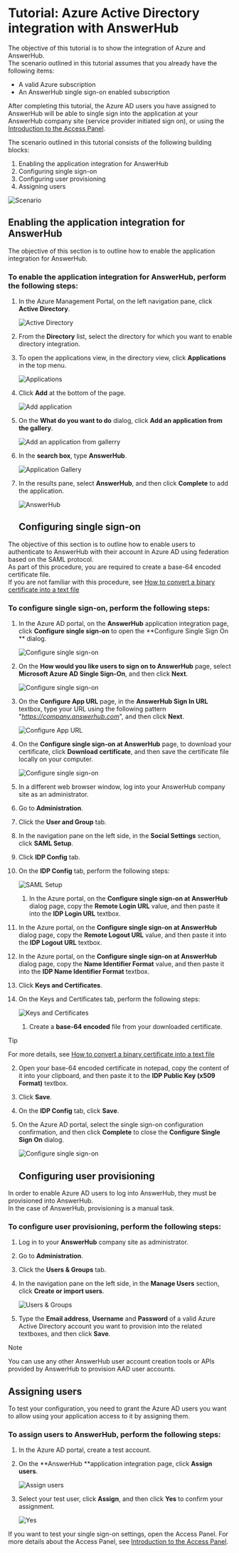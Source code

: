 <properties 
    pageTitle="Tutorial: Azure Active Directory integration with AnswerHub | Microsoft Azure" 
    description="Learn how to use AnswerHub with Azure Active Directory to enable single sign-on, automated provisioning, and more!" 
    services="active-directory" 
    authors="jeevansd"  
    documentationCenter="na" 
    manager="stevenpo"/>

<tags 
    ms.service="active-directory" 
    ms.devlang="na" 
    ms.topic="article" 
    ms.tgt_pltfrm="na" 
    ms.workload="identity" 
    ms.date="01/14/2016" 
    ms.author="jeedes" />

# Tutorial: Azure Active Directory integration with AnswerHub
The objective of this tutorial is to show the integration of Azure and AnswerHub.  
The scenario outlined in this tutorial assumes that you already have the following items:

* A valid Azure subscription
* An AnswerHub single sign-on enabled subscription

After completing this tutorial, the Azure AD users you have assigned to AnswerHub will be able to single sign into the application at your AnswerHub company site (service provider initiated sign on), or using the [Introduction to the Access Panel](active-directory-saas-access-panel-introduction.md).

The scenario outlined in this tutorial consists of the following building blocks:

1. Enabling the application integration for AnswerHub
2. Configuring single sign-on
3. Configuring user provisioning
4. Assigning users

![Scenario](./media/active-directory-saas-answerhub-tutorial/IC785165.png "Scenario")

## Enabling the application integration for AnswerHub
The objective of this section is to outline how to enable the application integration for AnswerHub.

### To enable the application integration for AnswerHub, perform the following steps:
1. In the Azure Management Portal, on the left navigation pane, click **Active Directory**.

   ![Active Directory](./media/active-directory-saas-answerhub-tutorial/IC700993.png "Active Directory")

2. From the **Directory** list, select the directory for which you want to enable directory integration.

3. To open the applications view, in the directory view, click **Applications** in the top menu.

   ![Applications](./media/active-directory-saas-answerhub-tutorial/IC700994.png "Applications")

4. Click **Add** at the bottom of the page.

   ![Add application](./media/active-directory-saas-answerhub-tutorial/IC749321.png "Add application")

5. On the **What do you want to do** dialog, click **Add an application from the gallery**.

   ![Add an application from gallerry](./media/active-directory-saas-answerhub-tutorial/IC749322.png "Add an application from gallerry")

6. In the **search box**, type **AnswerHub**.

   ![Application Gallery](./media/active-directory-saas-answerhub-tutorial/IC785166.png "Application Gallery")

7. In the results pane, select **AnswerHub**, and then click **Complete** to add the application.

   ![AnswerHub](./media/active-directory-saas-answerhub-tutorial/IC785167.png "AnswerHub")

   ## Configuring single sign-on

The objective of this section is to outline how to enable users to authenticate to AnswerHub with their account in Azure AD using federation based on the SAML protocol.  
As part of this procedure, you are required to create a base-64 encoded certificate file.  
If you are not familiar with this procedure, see [How to convert a binary certificate into a text file](http://youtu.be/PlgrzUZ-Y1o)

### To configure single sign-on, perform the following steps:
1. In the Azure AD portal, on the **AnswerHub** application integration page, click **Configure single sign-on** to open the **Configure Single Sign On ** dialog.

   ![Configure single sign-on](./media/active-directory-saas-answerhub-tutorial/IC785168.png "Configure single sign-on")

2. On the **How would you like users to sign on to AnswerHub** page, select **Microsoft Azure AD Single Sign-On**, and then click **Next**.

   ![Configure single sign-on](./media/active-directory-saas-answerhub-tutorial/IC785169.png "Configure single sign-on")

3. On the **Configure App URL** page, in the **AnswerHub Sign In URL** textbox, type your URL using the following pattern "*https://company.answerhub.com*", and then click **Next**.

   ![Configure App URL](./media/active-directory-saas-answerhub-tutorial/IC785170.png "Configure App URL")

4. On the **Configure single sign-on at AnswerHub** page, to download your certificate, click **Download certificate**, and then save the certificate file locally on your computer.

   ![Configure single sign-on](./media/active-directory-saas-answerhub-tutorial/IC785171.png "Configure single sign-on")

5. In a different web browser window, log into your AnswerHub company site as an administrator.

6. Go to **Administration**.

7. Click the **User and Group** tab.

8. In the navigation pane on the left side, in the **Social Settings** section, click **SAML Setup**.

9. Click **IDP Config** tab.

10. On the **IDP Config** tab, perform the following steps:

    ![SAML Setup](./media/active-directory-saas-answerhub-tutorial/IC785172.png "SAML Setup")

    1. In the Azure portal, on the **Configure single sign-on at AnswerHub** dialog page, copy the **Remote Login URL** value, and then paste it into the **IDP Login URL** textbox.
2. In the Azure portal, on the **Configure single sign-on at AnswerHub** dialog page, copy the **Remote Logout URL** value, and then paste it into the **IDP Logout URL** textbox.
3. In the Azure portal, on the **Configure single sign-on at AnswerHub** dialog page, copy the **Name Identifier Format** value, and then paste it into the **IDP Name Identifier Format** textbox.
4. Click **Keys and Certificates**.

11. On the Keys and Certificates tab, perform the following steps:

    ![Keys and Certificates](./media/active-directory-saas-answerhub-tutorial/IC785173.png "Keys and Certificates")

    1. Create a **base-64 encoded** file from your downloaded certificate.  

   > [!TIP]
> For more details, see [How to convert a binary certificate into a text file](http://youtu.be/PlgrzUZ-Y1o)
> 
2. Open your base-64 encoded certificate in notepad, copy the content of it into your clipboard, and then paste it to the **IDP Public Key (x509 Format)** textbox.

3. Click **Save**.

12. On the **IDP Config** tab, click **Save**.

13. On the Azure AD portal, select the single sign-on configuration confirmation, and then click **Complete** to close the **Configure Single Sign On** dialog.

    ![Configure single sign-on](./media/active-directory-saas-answerhub-tutorial/IC785174.png "Configure single sign-on")

    ## Configuring user provisioning

In order to enable Azure AD users to log into AnswerHub, they must be provisioned into AnswerHub.  
In the case of AnswerHub, provisioning is a manual task.

### To configure user provisioning, perform the following steps:
1. Log in to your **AnswerHub** company site as administrator.

2. Go to **Administration**.

3. Click the **Users & Groups** tab.

4. In the navigation pane on the left side, in the **Manage Users** section, click **Create or import users**.

   ![Users & Groups](./media/active-directory-saas-answerhub-tutorial/IC785175.png "Users & Groups")

5. Type the **Email address**, **Username** and **Password** of a valid Azure Active Directory account you want to provision into the related textboxes, and then click **Save**.


> [!NOTE]
> You can use any other AnswerHub user account creation tools or APIs provided by AnswerHub to provision AAD user accounts.
> 
> 
## Assigning users
To test your configuration, you need to grant the Azure AD users you want to allow using your application access to it by assigning them.

### To assign users to AnswerHub, perform the following steps:
1. In the Azure AD portal, create a test account.

2. On the **AnswerHub **application integration page, click **Assign users**.

   ![Assign users](./media/active-directory-saas-answerhub-tutorial/IC785176.png "Assign users")

3. Select your test user, click **Assign**, and then click **Yes** to confirm your assignment.

   ![Yes](./media/active-directory-saas-answerhub-tutorial/IC767830.png "Yes")


If you want to test your single sign-on settings, open the Access Panel. For more details about the Access Panel, see [Introduction to the Access Panel](active-directory-saas-access-panel-introduction.md).

